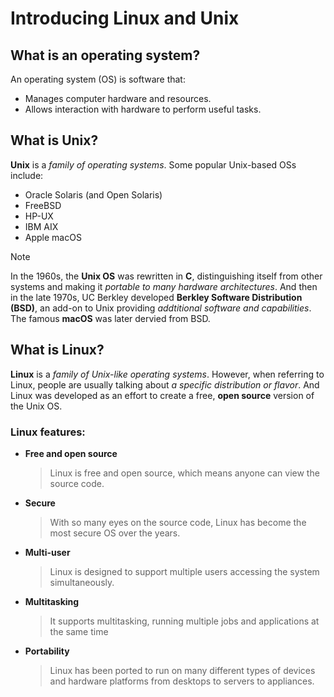 # Introducing Linux and Unix

## What is an operating system?
An operating system (OS) is software that:
* Manages computer hardware and resources.
* Allows interaction with hardware to perform useful tasks.

## What is Unix?
**Unix** is a _family of operating systems_. Some popular Unix-based OSs include:
* Oracle Solaris (and Open Solaris)
* FreeBSD
* HP-UX
* IBM AIX
* Apple macOS
  
> [!NOTE]
In the 1960s, the **Unix OS** was rewritten in **C**, distinguishing itself from other systems and making it _portable to many hardware architectures_. And then in the late 1970s, UC Berkley developed **Berkley Software Distribution (BSD)**, an add-on to Unix providing _addtitional software and capabilities_. The famous **macOS** was later dervied from BSD.

## What is Linux?
**Linux** is a _family of Unix-like operating systems_. However, when referring to Linux, people are usually talking about _a specific distribution or flavor_. And Linux was developed as an effort to create a free, **open source** version of the Unix OS.

### Linux features:
* **Free and open source**
  > Linux is free and open source, which means anyone can view the source code. 
* **Secure**
  > With so many eyes on the source code, Linux has become the most secure OS over the years.
* **Multi-user**
  > Linux is designed to support multiple users accessing the system simultaneously.
* **Multitasking**
  > It supports multitasking, running multiple jobs and applications at the same time 
* **Portability**
  > Linux has been ported to run on many different types of devices and hardware platforms from desktops to servers to appliances.
